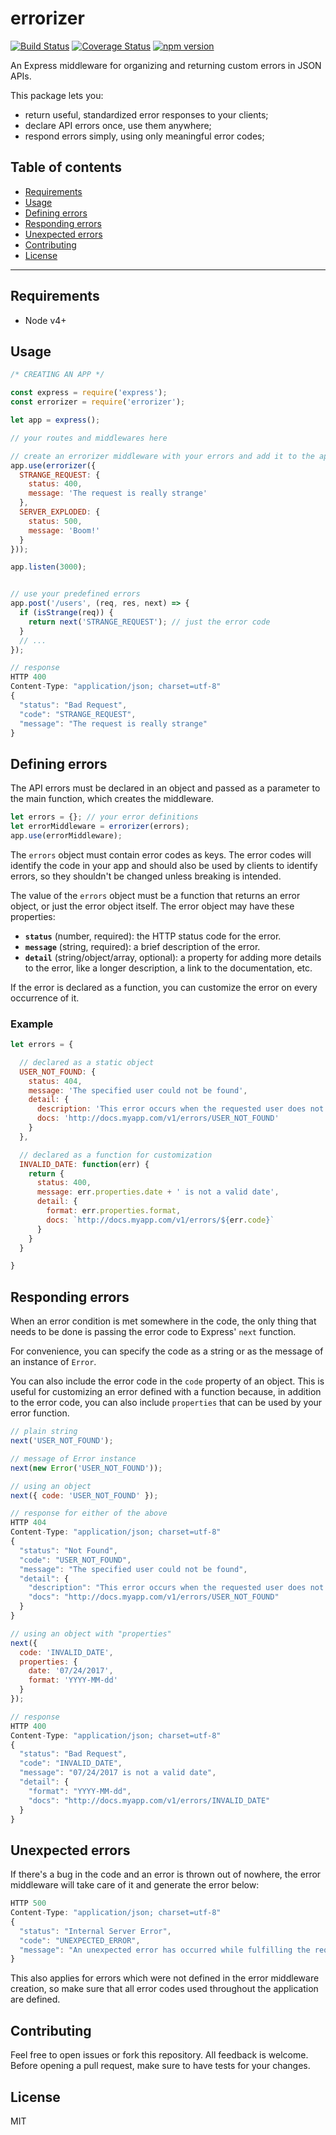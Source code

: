 # errorizer
[![Build Status](https://travis-ci.org/antonio-muniz/errorizer.svg?branch=master)](https://travis-ci.org/antonio-muniz/errorizer)
[![Coverage Status](https://coveralls.io/repos/github/antonio-muniz/errorizer/badge.svg?branch=master)](https://coveralls.io/github/antonio-muniz/errorizer?branch=master)
[![npm version](https://badge.fury.io/js/errorizer.svg)](https://badge.fury.io/js/errorizer)

An Express middleware for organizing and returning custom errors in JSON APIs.

This package lets you:
- return useful, standardized error responses to your clients;
- declare API errors once, use them anywhere;
- respond errors simply, using only meaningful error codes;

## Table of contents
* [Requirements](#requirements)
* [Usage](#usage)
* [Defining errors](#defining-errors)
* [Responding errors](#responding-errors)
* [Unexpected errors](#unexpected-errors)
* [Contributing](#contributing)
* [License](#license)

----

## Requirements
- Node v4+

## Usage

```js
/* CREATING AN APP */

const express = require('express');
const errorizer = require('errorizer');

let app = express();

// your routes and middlewares here

// create an errorizer middleware with your errors and add it to the app
app.use(errorizer({
  STRANGE_REQUEST: {
    status: 400,
    message: 'The request is really strange'
  },
  SERVER_EXPLODED: {
    status: 500,
    message: 'Boom!'
  }
}));

app.listen(3000);
```

```js

// use your predefined errors
app.post('/users', (req, res, next) => {
  if (isStrange(req)) {
    return next('STRANGE_REQUEST'); // just the error code
  }
  // ...
});

// response
HTTP 400
Content-Type: "application/json; charset=utf-8"
{
  "status": "Bad Request",
  "code": "STRANGE_REQUEST",
  "message": "The request is really strange"
}
```

## Defining errors

The API errors must be declared in an object and passed as a parameter to the main function, which creates the middleware.

```js
let errors = {}; // your error definitions
let errorMiddleware = errorizer(errors);
app.use(errorMiddleware);
```

The `errors` object must contain error codes as keys. The error codes will identify the code in your app and should also be used by clients to identify errors, so they shouldn't be changed unless breaking is intended.

The value of the `errors` object must be a function that returns an error object, or just the error object itself. The error object may have these properties:

* **`status`** (number, required): the HTTP status code for the error.
* **`message`** (string, required): a brief description of the error.
* **`detail`** (string/object/array, optional): a property for adding more details to the error, like a longer description, a link to the documentation, etc.

If the error is declared as a function, you can customize the error on every occurrence of it.

### Example

```js
let errors = {

  // declared as a static object
  USER_NOT_FOUND: {
    status: 404,
    message: 'The specified user could not be found',
    detail: {
      description: 'This error occurs when the requested user does not exist',
      docs: 'http://docs.myapp.com/v1/errors/USER_NOT_FOUND'
    }
  },

  // declared as a function for customization
  INVALID_DATE: function(err) {
    return {
      status: 400,
      message: err.properties.date + ' is not a valid date',
      detail: {
        format: err.properties.format,
        docs: `http://docs.myapp.com/v1/errors/${err.code}`
      }
    }
  }

}
```

## Responding errors

When an error condition is met somewhere in the code, the only thing that needs to be done is passing the error code to Express' `next` function.

For convenience, you can specify the code as a string or as the message of an instance of `Error`.

You can also include the error code in the `code` property of an object. This is useful for customizing an error defined with a function because, in addition to the error code, you can also include `properties` that can be used by your error function.

```js
// plain string
next('USER_NOT_FOUND');

// message of Error instance
next(new Error('USER_NOT_FOUND'));

// using an object
next({ code: 'USER_NOT_FOUND' });

// response for either of the above
HTTP 404
Content-Type: "application/json; charset=utf-8"
{
  "status": "Not Found",
  "code": "USER_NOT_FOUND",
  "message": "The specified user could not be found",
  "detail": {
    "description": "This error occurs when the requested user does not exist",
    "docs": "http://docs.myapp.com/v1/errors/USER_NOT_FOUND"
  }
}
```

```js
// using an object with "properties"
next({
  code: 'INVALID_DATE',
  properties: {
    date: '07/24/2017',
    format: 'YYYY-MM-dd'
  }
});

// response
HTTP 400
Content-Type: "application/json; charset=utf-8"
{
  "status": "Bad Request",
  "code": "INVALID_DATE",
  "message": "07/24/2017 is not a valid date",
  "detail": {
    "format": "YYYY-MM-dd",
    "docs": "http://docs.myapp.com/v1/errors/INVALID_DATE"
  }
}
```

## Unexpected errors

If there's a bug in the code and an error is thrown out of nowhere, the error middleware will take care of it and generate the error below:

```js
HTTP 500
Content-Type: "application/json; charset=utf-8"
{
  "status": "Internal Server Error",
  "code": "UNEXPECTED_ERROR",
  "message": "An unexpected error has occurred while fulfilling the request"
}
```

This also applies for errors which were not defined in the error middleware creation, so make sure that all error codes used throughout the application are defined.

## Contributing

Feel free to open issues or fork this repository. All feedback is welcome.
Before opening a pull request, make sure to have tests for your changes.

## License

MIT
